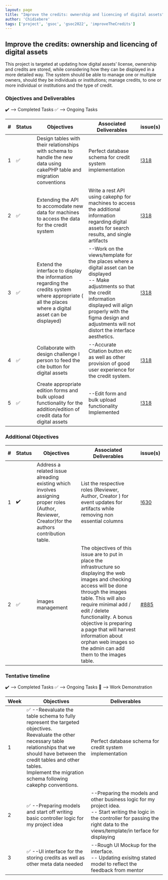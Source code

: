 ```yaml
---
layout: page
title: "Improve the credits: ownership and licencing of digital assets"
author: 'Chidiebere'
tags: ['project', 'gsoc', 'gsoc2022', 'improveTheCredits']
---
```



## Improve the credits: ownership and licencing of digital assets

This project is targeted at updating how digital assets’ license, ownership
and credits are stored, while considering how they can be displayed in a
more detailed way. The system should be able to manage one or multiple owners, should they be individuals or institutions; manage credits, to one or more individual or institutions and the type of credit. 

### Objectives and Deliverables

:heavy_check_mark: --> Completed Tasks  :white_check_mark: --> Ongoing Tasks

| \# | Status  | Objectives                    | Associated Deliverables         | issue(s) |
| --- | --- | ----------------------------- | ---------------------------------------------- | -------- |
| 1 |:white_check_mark:| Design tables with their relationships with schema to handle the new data using cakePHP table and migration conventions | Perfect database schema for credit system implementation | [!318]() |
| 2 |:white_check_mark:| Extending the API to accomodate new data for machines to access the data for the credit system| Write a rest API using cakephp for machines to access the additional information regarding digital assets for search results, and single artifacts | [!318]() |
| 3 |:white_check_mark:| Extend the interface to display the information regarding the credits system where appropriate ( all the places where a digital asset can be displayed) | --Work on the views/template for the places where a digital asset can be displayed <br/> -- Make adjustments so that the credit information displayed will align properly with the figma design and adjustments will not distort the interface aesthetics.<br/> | [!318]() |
| 4 |:white_check_mark:| Collaborate with design challenge I person to feed the cite button for digital assets| --Accurate Citation button etc as well as other provision of good user experience for the credit system. | [!318]() |
| 5 |:white_check_mark:| Create appropriate edition forms and bulk upload functionality for the addition/edition of credit data for digital assets | --Edit form and bulk upload functionality Implemented | [!318]() |



### Additional Objectives

| \# | Status  | Objectives         | Associated Deliverables                                             | issue(s) |
| --- | --- | ------------------ | ------------------------------------------------------------------- | -------- |
| 1 | :heavy_check_mark: |  Address a related issue alreading existing which involves assigning proper roles (Author, Reviewer, Creator)for the authors contribution table.  | List the respective roles (Reviewer, Author, Creator ) for event updates for artifacts while removing non essential columns | [!630](https://gitlab.com/cdli/framework/-/merge_requests/630)   |
| 2 | :white_check_mark: | images management | The objectives of this issue are to put in place the infrastructure so displaying the web images and checking access will be done through the images table. This will also require minimal add / edit / delete functionality. A bonus objective is preparing a page that will harvest information about orphan web images so the admin can add them to the images table. |    [#885](https://gitlab.com/cdli/framework/-/issues/885)     |


### Tentative timeline

:heavy_check_mark: --> Completed Tasks  :white_check_mark: --> Ongoing Tasks  :raised_hands: --> Work Demonstration

| Week  |Objectives | Deliverables |
|---|---|---|
|1| :white_check_mark: --Reevaluate the table schema to fully represent the targeted objectives. <br/> Reevaluate the other necessary table relationships that we should have between the credit tables and other tables. <br/> Implement the migration schema following cakephp conventions. | Perfect database schema for credit system implementation |
|2| :white_check_mark: --Preparing models and start off writing basic controller logic for my project idea |--Preparing the models and other business logic for my project idea.  <br> -- Start writing the logic in the controller for passing the right data to the views/template/in terface for displaying 
|3| :white_check_mark: --UI interface for the storing credits as well as other meta data needed|--Rough UI Mockup for the interface. <br> -- Updating exisitng stated model to reflect the feedback from mentor
